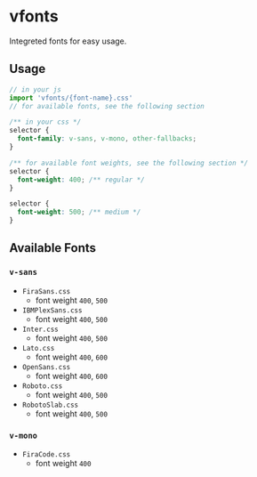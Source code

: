 # vfonts
Integreted fonts for easy usage.

## Usage
```js
// in your js
import 'vfonts/{font-name}.css'
// for available fonts, see the following section
```
```css
/** in your css */
selector {
  font-family: v-sans, v-mono, other-fallbacks;
}

/** for available font weights, see the following section */
selector {
  font-weight: 400; /** regular */
}

selector {
  font-weight: 500; /** medium */
}
```

## Available Fonts
### `v-sans`
- `FiraSans.css`
  - font weight `400`, `500`
- `IBMPlexSans.css`
  - font weight `400`, `500`
- `Inter.css`
  - font weight `400`, `500`
- `Lato.css`
  - font weight `400`, `600`
- `OpenSans.css`
  - font weight `400`, `600`
- `Roboto.css`
  - font weight `400`, `500`
- `RobotoSlab.css`
  - font weight `400`, `500`
### `v-mono`
- `FiraCode.css`
  - font weight `400`